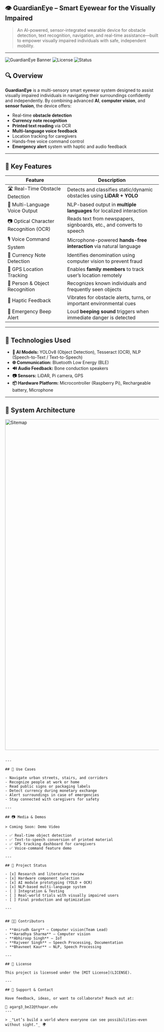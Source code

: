 ## 👁️ GuardianEye – Smart Eyewear for the Visually Impaired

> An AI-powered, sensor-integrated wearable device for obstacle detection, text recognition, navigation, and real-time assistance—built to empower visually impaired individuals with safe, independent mobility.

---

![GuardianEye Banner](https://img.shields.io/badge/Smart-Wearable-brightgreen) ![License](https://img.shields.io/badge/license-MIT-blue) ![Status](https://img.shields.io/badge/status-Prototype-orange)

## 🔍 Overview

**GuardianEye** is a multi-sensory smart eyewear system designed to assist visually impaired individuals in navigating their surroundings confidently and independently. By combining advanced **AI**, **computer vision**, and **sensor fusion**, the device offers:

- Real-time **obstacle detection**
- **Currency note recognition**
- **Printed text reading** via OCR
- **Multi-language voice feedback**
- Location tracking for caregivers
- Hands-free voice command control
- **Emergency alert** system with haptic and audio feedback

---

## 🚀 Key Features

| Feature                        | Description                                                                 |
|-------------------------------|-----------------------------------------------------------------------------|
| 🛣️ Real-Time Obstacle Detection | Detects and classifies static/dynamic obstacles using **LiDAR + YOLO**     |
| 💬 Multi-Language Voice Output | NLP-based output in **multiple languages** for localized interaction        |
| 📷 Optical Character Recognition (OCR) | Reads text from newspapers, signboards, etc., and converts to speech |
| 🎙️ Voice Command System        | Microphone-powered **hands-free interaction** via natural language          |
| 💸 Currency Note Detection     | Identifies denomination using computer vision to prevent fraud             |
| 🧭 GPS Location Tracking       | Enables **family members** to track user’s location remotely                |
| 🤖 Person & Object Recognition | Recognizes known individuals and frequently seen objects                    |
| 📳 Haptic Feedback             | Vibrates for obstacle alerts, turns, or important environmental cues       |
| 🚨 Emergency Beep Alert       | Loud **beeping sound** triggers when immediate danger is detected          |

---

## 🧠 Technologies Used

- **🧠 AI Models:** YOLOv8 (Object Detection), Tesseract (OCR), NLP (Speech-to-Text / Text-to-Speech)
- **🌐 Communication:** Bluetooth Low Energy (BLE)
- **🔊 Audio Feedback:** Bone conduction speakers
- **📷 Sensors:** LiDAR, Pi camera, GPS
- **📦 Hardware Platform:** Microcontroller (Raspberry Pi), Rechargeable battery, Microphone

---

## 🧰 System Architecture

<img width="1076" height="1080" alt="Sitemap" src="https://github.com/user-attachments/assets/54c36cd9-ad2f-463c-971a-5022eb1b32ba" />

```

---

## 🎯 Use Cases

- Navigate urban streets, stairs, and corridors
- Recognize people at work or home
- Read public signs or packaging labels
- Detect currency during monetary exchange
- Alert surroundings in case of emergencies
- Stay connected with caregivers for safety

---

## 📷 Media & Demos

> Coming Soon: Demo Video 

- ✅ Real-time object detection
- ✅ Text-to-speech conversion of printed material
- ✅ GPS tracking dashboard for caregivers
- ✅ Voice-command feature demo

---

## 🧪 Project Status

- [x] Research and literature review
- [x] Hardware component selection
- [x] AI module prototyping (YOLO + OCR)
- [x] NLP-based multi-language system
- [ ] Integration & Testing
- [ ] Real-world trials with visually impaired users
- [ ] Final production and optimization

---


## 👨‍💻 Contributors

- **Anirudh Garg** – Computer vision(Team Lead)
- **Aaradhya Sharma** – Computer vision 
- **Abhiroop Singh** – IoT 
- **Rajveer Singh** – Speech Processing, Documentation  
- **Bhavneet Kaur** – NLP, Speech Processing 

---

## 📜 License

This project is licensed under the [MIT License](LICENSE).

---

## 🤝 Support & Contact

Have feedback, ideas, or want to collaborate? Reach out at:

📧 agarg3_be22@thapar.edu  
---

> _"Let’s build a world where everyone can see possibilities—even without sight."_ 🌍
